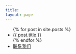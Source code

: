 ```yaml
---
title: 
layout: page
---
```


<ul class="listing">
{% for post in site.posts %}
  <li class="listing-item">
    <a href="{{ post.url }}" title="{{ post.title }}">{{ post.title }}</a>
  </li>
{% endfor %}
  <li class="listing-item"><a href="/about.html" title="联系我们">联系我们</a></li>
</ul>
